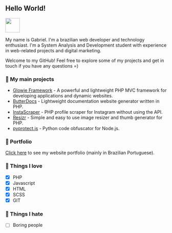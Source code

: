 ## Hello World!

<img src="https://media.tenor.com/images/4223cf9120369eea473fcf3565c4e676/tenor.gif" height="45">

My name is Gabriel. I'm a brazilian web developer and technology enthusiast. I'm a System Analysis and Development student with experience in web-related projects and digital marketing.

Welcome to my GitHub! Feel free to explore some of my projects and get in touch if you have any questions =)

### 🤖 My main projects
- [Glowie Framework](https://github.com/glowieframework) - A powerful and lightweight PHP MVC framework for developing applications and dynamic websites.
- [ButterDocs](https://github.com/eugabrielsilva/butterdocs) - Lightweight documentation website generator written in PHP.
- [InstaScraper](https://github.com/eugabrielsilva/InstaScraper) - PHP profile scraper for Instagram without using the API.
- [Resizr](https://github.com/eugabrielsilva/resizr) - Simple and easy to use image resizer and thumb generator for PHP.
- [pyprotect.js](https://github.com/eugabrielsilva/pyprotect.js) - Python code obfuscator for Node.js.

### 📓 Portfolio
[Click here](https://eugabrielsilva.tk/portfolio) to see my website portfolio (mainly in Brazilian Portuguese).

### 🥰 Things I love
- [x] PHP
- [x] Javascript
- [x] HTML
- [x] SCSS
- [x] GIT

### 🤢 Things I hate
- [ ] Boring people
